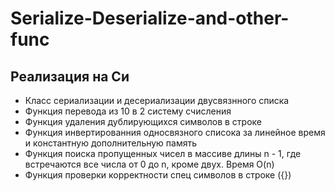 # Serialize-Deserialize-and-other-func

## Реализация на Си

- Класс сериализации и десериализации двусвязнного списка
- Функция перевода из 10 в 2 систему счисления
- Функция удаления дублирующихся символов в строке
- Функция инвертированния односвязного списока за линейное время и константную дополнительную память
- Функция поиска пропущенных чисел в массиве длины n - 1, где встречаются все числа от 0 до n, кроме двух. Время O(n)
- Функция проверки корректности спец символов в строке ({})
